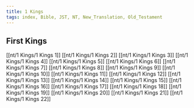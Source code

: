 ```yaml
---
title: 1 Kings
tags: index, Bible, JST, NT, New_Translation, Old_Testament
---
```


## First Kings

[[nt/1 Kings/1 Kings 1]]
[[nt/1 Kings/1 Kings 2]]
[[nt/1 Kings/1 Kings 3]]
[[nt/1 Kings/1 Kings 4]]
[[nt/1 Kings/1 Kings 5]]
[[nt/1 Kings/1 Kings 6]]
[[nt/1 Kings/1 Kings 7]]
[[nt/1 Kings/1 Kings 8]]
[[nt/1 Kings/1 Kings 9]]
[[nt/1 Kings/1 Kings 10]]
[[nt/1 Kings/1 Kings 11]]
[[nt/1 Kings/1 Kings 12]]
[[nt/1 Kings/1 Kings 13]]
[[nt/1 Kings/1 Kings 14]]
[[nt/1 Kings/1 Kings 15]]
[[nt/1 Kings/1 Kings 16]]
[[nt/1 Kings/1 Kings 17]]
[[nt/1 Kings/1 Kings 18]]
[[nt/1 Kings/1 Kings 19]]
[[nt/1 Kings/1 Kings 20]]
[[nt/1 Kings/1 Kings 21]]
[[nt/1 Kings/1 Kings 22]]
